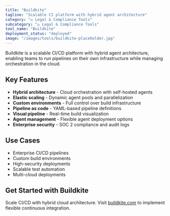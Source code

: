 ```yaml
---
title: "Buildkite"
tagline: "Scalable CI platform with hybrid agent architecture"
category: "⚖️ Legal & Compliance Tools"
subcategory: "⚖️ Legal & Compliance Tools"
tool_name: "Buildkite"
deployment_status: "deployed"
image: "/images/tools/buildkite-placeholder.jpg"
---
```

Buildkite is a scalable CI/CD platform with hybrid agent architecture, enabling teams to run pipelines on their own infrastructure while managing orchestration in the cloud.

## Key Features

- **Hybrid architecture** - Cloud orchestration with self-hosted agents
- **Elastic scaling** - Dynamic agent pools and parallelization
- **Custom environments** - Full control over build infrastructure
- **Pipeline as code** - YAML-based pipeline definitions
- **Visual pipeline** - Real-time build visualization
- **Agent management** - Flexible agent deployment options
- **Enterprise security** - SOC 2 compliance and audit logs

## Use Cases

- Enterprise CI/CD pipelines
- Custom build environments
- High-security deployments
- Scalable test automation
- Multi-cloud deployments

## Get Started with Buildkite

Scale CI/CD with hybrid cloud architecture. Visit [buildkite.com](https://buildkite.com) to implement flexible continuous integration.